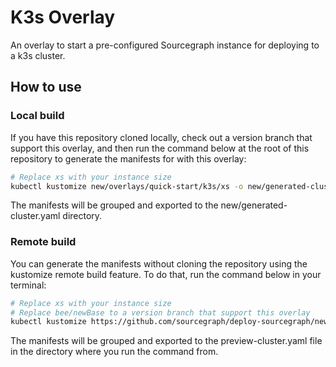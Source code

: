 # K3s Overlay

An overlay to start a pre-configured Sourcegraph instance for deploying to a k3s cluster.

## How to use

### Local build

If you have this repository cloned locally, check out a version branch that support this overlay, and then run the command below at the root of this repository to generate the manifests for with this overlay:

```sh
# Replace xs with your instance size
kubectl kustomize new/overlays/quick-start/k3s/xs -o new/generated-cluster.yaml
```

The manifests will be grouped and exported to the new/generated-cluster.yaml directory.

### Remote build

You can generate the manifests without cloning the repository using the kustomize remote build feature. To do that, run the command below in your terminal:

```sh
# Replace xs with your instance size
# Replace bee/newBase to a version branch that support this overlay
kubectl kustomize https://github.com/sourcegraph/deploy-sourcegraph/new/overlays/quick-start/k3s/xs?ref=bee/newBase -o preview-cluster.yaml
```

The manifests will be grouped and exported to the preview-cluster.yaml file in the directory where you run the command from.
